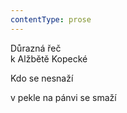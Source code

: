 ```yaml
---
contentType: prose
---
```


<section>

Důrazná řeč  
k Alžbětě Kopecké

Kdo se nesnaží

v pekle na pánvi se smaží

</section>
